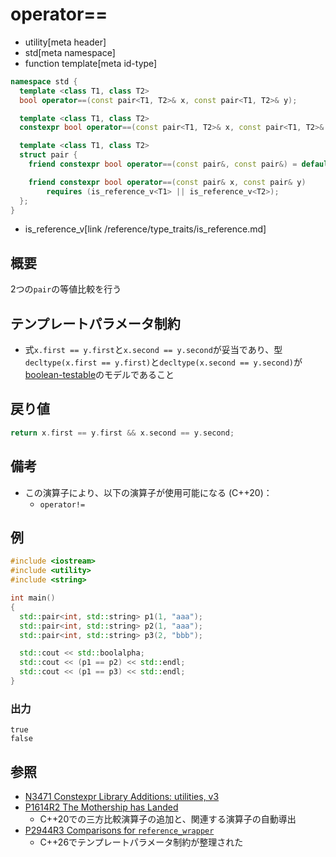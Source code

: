 # operator==
* utility[meta header]
* std[meta namespace]
* function template[meta id-type]

```cpp
namespace std {
  template <class T1, class T2>
  bool operator==(const pair<T1, T2>& x, const pair<T1, T2>& y);           // (1) C++03

  template <class T1, class T2>
  constexpr bool operator==(const pair<T1, T2>& x, const pair<T1, T2>& y); // (1) C++14

  template <class T1, class T2>
  struct pair {
    friend constexpr bool operator==(const pair&, const pair&) = default; // (1) C++20

    friend constexpr bool operator==(const pair& x, const pair& y)        // (2) C++20
        requires (is_reference_v<T1> || is_reference_v<T2>);
  };
}
```
* is_reference_v[link /reference/type_traits/is_reference.md]

## 概要
2つの`pair`の等値比較を行う


## テンプレートパラメータ制約
- 式`x.first == y.first`と`x.second == y.second`が妥当であり、型`decltype(x.first == y.first)`と`decltype(x.second == y.second)`が[boolean-testable](/reference/concepts/boolean-testable.md)のモデルであること


## 戻り値
```cpp
return x.first == y.first && x.second == y.second;
```


## 備考
- この演算子により、以下の演算子が使用可能になる (C++20)：
    - `operator!=`


## 例
```cpp example
#include <iostream>
#include <utility>
#include <string>

int main()
{
  std::pair<int, std::string> p1(1, "aaa");
  std::pair<int, std::string> p2(1, "aaa");
  std::pair<int, std::string> p3(2, "bbb");

  std::cout << std::boolalpha;
  std::cout << (p1 == p2) << std::endl;
  std::cout << (p1 == p3) << std::endl;
}
```

### 出力
```
true
false
```

## 参照
- [N3471 Constexpr Library Additions: utilities, v3](http://www.open-std.org/jtc1/sc22/wg21/docs/papers/2012/n3471.html)
- [P1614R2 The Mothership has Landed](https://www.open-std.org/jtc1/sc22/wg21/docs/papers/2019/p1614r2.html)
    - C++20での三方比較演算子の追加と、関連する演算子の自動導出
- [P2944R3 Comparisons for `reference_wrapper`](https://open-std.org/jtc1/sc22/wg21/docs/papers/2024/p2944r3.html)
    - C++26でテンプレートパラメータ制約が整理された
